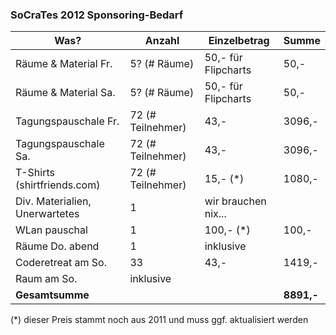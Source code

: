 ### SoCraTes 2012 Sponsoring-Bedarf


|**Was?**|**Anzahl**|**Einzelbetrag**|**Summe**|
|---|---|---|---|
|Räume & Material Fr.|	5? (# Räume)	|50,- für Flipcharts|	 50,-|
|Räume & Material Sa.|	5? (# Räume)	|50,- für Flipcharts|	 50,-|
|Tagungspauschale Fr.|	72 (# Teilnehmer)|	43,-	|3096,-|
|Tagungspauschale Sa.|	72 (# Teilnehmer)|	43,-	|3096,-|
|T-Shirts (shirtfriends.com)|	72 (# Teilnehmer)	|15,- (*)	|1080,-|
|Div. Materialien, Unerwartetes|	1	|wir brauchen nix...	||
|WLan pauschal|	1	|100,- (*)|	100,-|
|Räume Do. abend|	1	| inklusive||	
|Coderetreat am So.|	33	|43,-	|1419,-|
|Raum am So.	|	inklusive	||
|**Gesamtsumme**	|	||	**8891,-**|

(*) dieser Preis stammt noch aus 2011 und muss ggf. aktualisiert werden